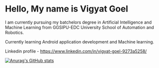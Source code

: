 # Hello, My name is Vigyat Goel
I am currently pursuing my batchelors degree in Artificial Intelligence and Machine Learning from GGSIPU-EDC University School of Automation and Robotics.

Currently learning Android application development and Machine learning.

Linkedin profile - https://www.linkedin.com/in/vigyat-goel-9273a5258/

[![Anurag's GitHub stats](https://github-readme-stats.vercel.app/api?username=VigyatGoel)](https://github.com/VigyatGoel/github-readme-stats)

